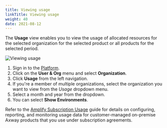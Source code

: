 ```yaml
---
title: Viewing usage
linkTitle: Viewing usage
weight: 40
date: 2021-08-12
---
```


The **Usage** view enables you to view the usage of allocated resources for the selected organization for the selected product or all products for the selected period.

![Viewing usage](/Images/usage_tab.png)

1. Sign in to the [Platform](https://platform.axway.com/).
2. Click on the **User & Org** menu and select **Organization**.
3. Click **Usage** from the left navigation.
4. If you're a member of multiple organizations, select the organization you want to view from the *Usage* dropdown menu.
5. Select a month and year from the dropdown.
6. You can select **Show Environments**.

Refer to the [Amplify Subscription Usage](https://docs.axway.com/bundle/subusage_11_en/page/amplify_subscription_usage_and_reporting.html) guide for details on configuring, reporting, and monitoring usage data for customer-managed on-premise Axway products that you use under subscription agreements.